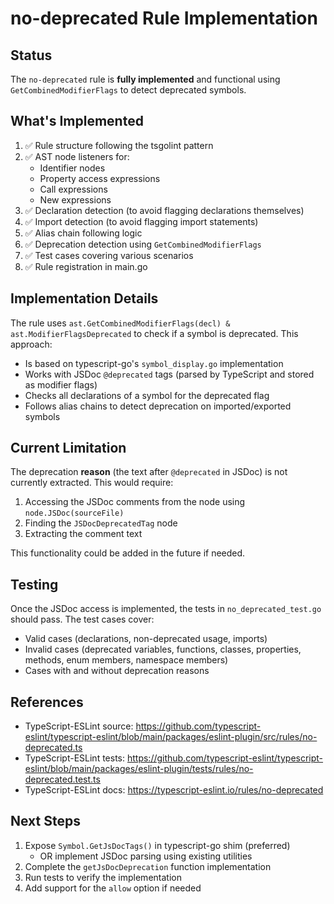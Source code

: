# no-deprecated Rule Implementation

## Status

The `no-deprecated` rule is **fully implemented** and functional using `GetCombinedModifierFlags` to detect deprecated symbols.

## What's Implemented

1. ✅ Rule structure following the tsgolint pattern
2. ✅ AST node listeners for:
   - Identifier nodes
   - Property access expressions
   - Call expressions
   - New expressions
3. ✅ Declaration detection (to avoid flagging declarations themselves)
4. ✅ Import detection (to avoid flagging import statements)
5. ✅ Alias chain following logic
6. ✅ Deprecation detection using `GetCombinedModifierFlags`
7. ✅ Test cases covering various scenarios
8. ✅ Rule registration in main.go

## Implementation Details

The rule uses `ast.GetCombinedModifierFlags(decl) & ast.ModifierFlagsDeprecated` to check if a symbol is deprecated. This approach:

- Is based on typescript-go's `symbol_display.go` implementation
- Works with JSDoc `@deprecated` tags (parsed by TypeScript and stored as modifier flags)
- Checks all declarations of a symbol for the deprecated flag
- Follows alias chains to detect deprecation on imported/exported symbols

## Current Limitation

The deprecation **reason** (the text after `@deprecated` in JSDoc) is not currently extracted. This would require:

1. Accessing the JSDoc comments from the node using `node.JSDoc(sourceFile)`
2. Finding the `JSDocDeprecatedTag` node
3. Extracting the comment text

This functionality could be added in the future if needed.

## Testing

Once the JSDoc access is implemented, the tests in `no_deprecated_test.go` should pass. The test cases cover:

- Valid cases (declarations, non-deprecated usage, imports)
- Invalid cases (deprecated variables, functions, classes, properties, methods, enum members, namespace members)
- Cases with and without deprecation reasons

## References

- TypeScript-ESLint source: https://github.com/typescript-eslint/typescript-eslint/blob/main/packages/eslint-plugin/src/rules/no-deprecated.ts
- TypeScript-ESLint tests: https://github.com/typescript-eslint/typescript-eslint/blob/main/packages/eslint-plugin/tests/rules/no-deprecated.test.ts
- TypeScript-ESLint docs: https://typescript-eslint.io/rules/no-deprecated

## Next Steps

1. Expose `Symbol.GetJsDocTags()` in typescript-go shim (preferred)
   - OR implement JSDoc parsing using existing utilities
2. Complete the `getJsDocDeprecation` function implementation
3. Run tests to verify the implementation
4. Add support for the `allow` option if needed
